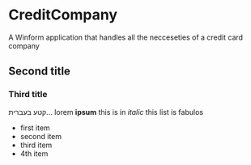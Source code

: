 # CreditCompany
A Winform application that handles all the necceseties of a credit card company

## Second title

### Third title

קטע בעברית...
lorem **ipsum**
this is in _italic_
this list is fabulos
 * first item
 * second item
 * third item
 * 4th item
